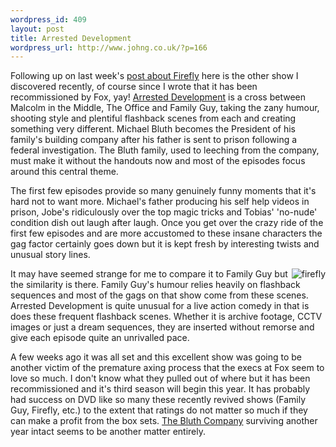 ```yaml
--- 
wordpress_id: 409
layout: post
title: Arrested Development
wordpress_url: http://www.johng.co.uk/?p=166
---
```

Following up on last week's <a href="http://www.johng.co.uk/2005/07/06/from-firefly-to-serenity/">post about Firefly</a> here is the other show I discovered recently, of course since I wrote that it has been recommissioned by Fox, yay! <a href="http://www.fox.com/arresteddev/">Arrested Development</a> is a cross between Malcolm in the Middle, The Office and Family Guy, taking the zany humour, shooting style and plentiful flashback scenes from each and creating something very different. Michael Bluth becomes the President of his family's building company after his father is sent to prison following a federal investigation. The Bluth family, used to leeching from the company, must make it without the handouts now and most of the episodes focus around this central theme.

The first few episodes provide so many genuinely funny moments that it's hard not to want more. Michael's father producing his self help videos in prison, Jobe's ridiculously over the top magic tricks and Tobias' 'no-nude' condition dish out laugh after laugh. Once you get over the crazy ride of the first few episodes and are more accustomed to these insane characters the gag factor certainly goes down but it is kept fresh by interesting twists and unusual story lines.

<img src="http://www.johng.co.uk/wp-content/images/arrested.jpg" align="right"   alt="firefly" />

It may have seemed strange for me to compare it to Family Guy but the similarity is there. Family Guy's humour relies heavily on flashback sequences and most of the gags on that show come from these scenes. Arrested Development is quite unusual for a live action comedy in that is does these frequent flashback scenes. Whether it is archive footage, CCTV images or just a dream sequences, they are inserted without remorse and give each episode quite an unrivalled pace.

A few weeks ago it was all set and this excellent show was going to be another victim of the premature axing process that the execs at Fox seem to love so much. I don't know what they pulled out of where but it has been recommissioned and it's third season will begin this year. It has probably had success on DVD like so many these recently revived shows (Family Guy, Firefly, etc.) to the extent that ratings do not matter so much if they can make a profit from the box sets. <a href="http://en.wikipedia.org/wiki/Bluth_Company">The Bluth Company</a> surviving another year intact seems to be another matter entirely.
